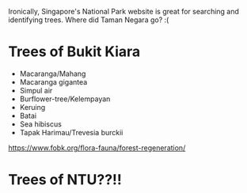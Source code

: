 Ironically, Singapore's National Park website is great for searching and identifying trees. Where did Taman Negara go? :(

# Trees of Bukit Kiara
- Macaranga/Mahang
- Macaranga gigantea
- Simpul air
- Burflower-tree/Kelempayan 
- Keruing
- Batai
- Sea hibiscus
- Tapak Harimau/Trevesia burckii

https://www.fobk.org/flora-fauna/forest-regeneration/

# Trees of NTU??!!
